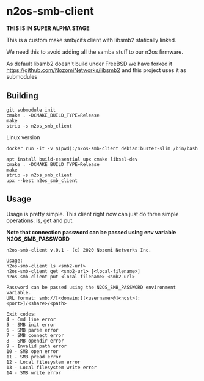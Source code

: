 # n2os-smb-client
**THIS IS IN SUPER ALPHA STAGE**  

This is a custom make smb/cifs client with libsmb2 statically linked.

We need this to avoid adding all the samba stuff to our n2os firmware.

As default libsmb2 doesn't build under FreeBSD we have forked it https://github.com/NozomiNetworks/libsmb2 and this project uses it as submodules 


## Building
```
git submodule init
cmake . -DCMAKE_BUILD_TYPE=Release
make
strip -s n2os_smb_client
```

Linux version
```
docker run -it -v $(pwd):/n2os-smb-client debian:buster-slim /bin/bash

apt install build-essential upx cmake libssl-dev
cmake . -DCMAKE_BUILD_TYPE=Release
make
strip -s n2os_smb_client
upx --best n2os_smb_client
```

## Usage
Usage is pretty simple. This client right now can just do three simple operations: ls, get and put.

**Note that connection password can be passed using env variable N2OS_SMB_PASSWORD**

```
n2os-smb-client v.0.1 - (c) 2020 Nozomi Networks Inc.

Usage:
n2os-smb-client ls <smb2-url>
n2os-smb-client get <smb2-url> [<local-filename>]
n2os-smb-client put <local-filename> <smb2-url>

Password can be passed using the N2OS_SMB_PASSWORD environment variable.
URL format: smb://[<domain;][<username>@]<host>[:<port>]/<share>/<path>

Exit codes:
4 - Cmd line error
5 - SMB init error
6 - SMB parse error
7 - SMB connect error
8 - SMB opendir error
9 - Invalid path error
10 - SMB open error
11 - SMB pread error
12 - Local filesystem error
13 - Local filesystem write error
14 - SMB write error
```